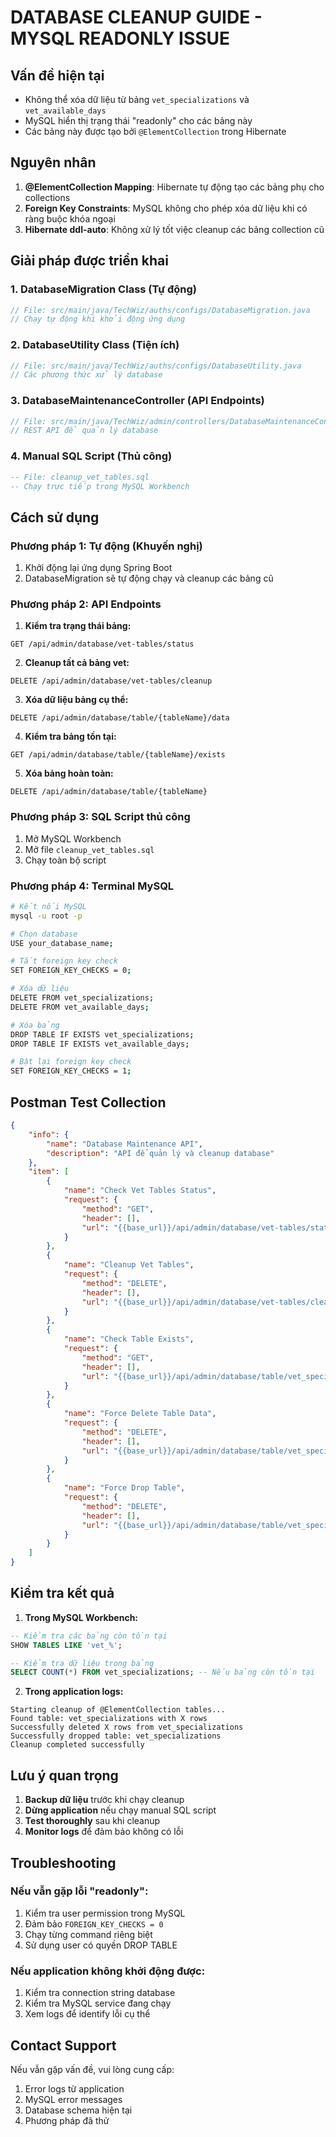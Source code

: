 # DATABASE CLEANUP GUIDE - MYSQL READONLY ISSUE

## Vấn đề hiện tại
- Không thể xóa dữ liệu từ bảng `vet_specializations` và `vet_available_days`
- MySQL hiển thị trạng thái "readonly" cho các bảng này
- Các bảng này được tạo bởi `@ElementCollection` trong Hibernate

## Nguyên nhân
1. **@ElementCollection Mapping**: Hibernate tự động tạo các bảng phụ cho collections
2. **Foreign Key Constraints**: MySQL không cho phép xóa dữ liệu khi có ràng buộc khóa ngoại
3. **Hibernate ddl-auto**: Không xử lý tốt việc cleanup các bảng collection cũ

## Giải pháp được triển khai

### 1. DatabaseMigration Class (Tự động)
```java
// File: src/main/java/TechWiz/auths/configs/DatabaseMigration.java
// Chạy tự động khi khởi động ứng dụng
```

### 2. DatabaseUtility Class (Tiện ích)
```java
// File: src/main/java/TechWiz/auths/configs/DatabaseUtility.java
// Các phương thức xử lý database
```

### 3. DatabaseMaintenanceController (API Endpoints)
```java
// File: src/main/java/TechWiz/admin/controllers/DatabaseMaintenanceController.java
// REST API để quản lý database
```

### 4. Manual SQL Script (Thủ công)
```sql
-- File: cleanup_vet_tables.sql
-- Chạy trực tiếp trong MySQL Workbench
```

## Cách sử dụng

### Phương pháp 1: Tự động (Khuyến nghị)
1. Khởi động lại ứng dụng Spring Boot
2. DatabaseMigration sẽ tự động chạy và cleanup các bảng cũ

### Phương pháp 2: API Endpoints
1. **Kiểm tra trạng thái bảng:**
```
GET /api/admin/database/vet-tables/status
```

2. **Cleanup tất cả bảng vet:**
```
DELETE /api/admin/database/vet-tables/cleanup
```

3. **Xóa dữ liệu bảng cụ thể:**
```
DELETE /api/admin/database/table/{tableName}/data
```

4. **Kiểm tra bảng tồn tại:**
```
GET /api/admin/database/table/{tableName}/exists
```

5. **Xóa bảng hoàn toàn:**
```
DELETE /api/admin/database/table/{tableName}
```

### Phương pháp 3: SQL Script thủ công
1. Mở MySQL Workbench
2. Mở file `cleanup_vet_tables.sql`
3. Chạy toàn bộ script

### Phương pháp 4: Terminal MySQL
```bash
# Kết nối MySQL
mysql -u root -p

# Chọn database
USE your_database_name;

# Tắt foreign key check
SET FOREIGN_KEY_CHECKS = 0;

# Xóa dữ liệu
DELETE FROM vet_specializations;
DELETE FROM vet_available_days;

# Xóa bảng
DROP TABLE IF EXISTS vet_specializations;
DROP TABLE IF EXISTS vet_available_days;

# Bật lại foreign key check
SET FOREIGN_KEY_CHECKS = 1;
```

## Postman Test Collection
```json
{
    "info": {
        "name": "Database Maintenance API",
        "description": "API để quản lý và cleanup database"
    },
    "item": [
        {
            "name": "Check Vet Tables Status",
            "request": {
                "method": "GET",
                "header": [],
                "url": "{{base_url}}/api/admin/database/vet-tables/status"
            }
        },
        {
            "name": "Cleanup Vet Tables",
            "request": {
                "method": "DELETE",
                "header": [],
                "url": "{{base_url}}/api/admin/database/vet-tables/cleanup"
            }
        },
        {
            "name": "Check Table Exists",
            "request": {
                "method": "GET",
                "header": [],
                "url": "{{base_url}}/api/admin/database/table/vet_specializations/exists"
            }
        },
        {
            "name": "Force Delete Table Data",
            "request": {
                "method": "DELETE",
                "header": [],
                "url": "{{base_url}}/api/admin/database/table/vet_specializations/data"
            }
        },
        {
            "name": "Force Drop Table",
            "request": {
                "method": "DELETE",
                "header": [],
                "url": "{{base_url}}/api/admin/database/table/vet_specializations"
            }
        }
    ]
}
```

## Kiểm tra kết quả
1. **Trong MySQL Workbench:**
```sql
-- Kiểm tra các bảng còn tồn tại
SHOW TABLES LIKE 'vet_%';

-- Kiểm tra dữ liệu trong bảng
SELECT COUNT(*) FROM vet_specializations; -- Nếu bảng còn tồn tại
```

2. **Trong application logs:**
```
Starting cleanup of @ElementCollection tables...
Found table: vet_specializations with X rows
Successfully deleted X rows from vet_specializations
Successfully dropped table: vet_specializations
Cleanup completed successfully
```

## Lưu ý quan trọng
1. **Backup dữ liệu** trước khi chạy cleanup
2. **Dừng application** nếu chạy manual SQL script
3. **Test thoroughly** sau khi cleanup
4. **Monitor logs** để đảm bảo không có lỗi

## Troubleshooting
### Nếu vẫn gặp lỗi "readonly":
1. Kiểm tra user permission trong MySQL
2. Đảm bảo `FOREIGN_KEY_CHECKS = 0`
3. Chạy từng command riêng biệt
4. Sử dụng user có quyền DROP TABLE

### Nếu application không khởi động được:
1. Kiểm tra connection string database
2. Kiểm tra MySQL service đang chạy
3. Xem logs để identify lỗi cụ thể

## Contact Support
Nếu vẫn gặp vấn đề, vui lòng cung cấp:
1. Error logs từ application
2. MySQL error messages
3. Database schema hiện tại
4. Phương pháp đã thử
